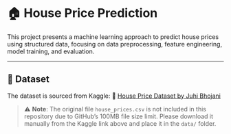 # 🏠 House Price Prediction

This project presents a machine learning approach to predict house prices using structured data, focusing on data preprocessing, feature engineering, model training, and evaluation.

---

## 📂 Dataset

The dataset is sourced from Kaggle:
📎 [House Price Dataset by Juhi Bhojani](https://www.kaggle.com/datasets/juhibhojani/house-price)

> ⚠️ **Note**: The original file `house_prices.csv` is not included in this repository due to GitHub’s 100MB file size limit.
> Please download it manually from the Kaggle link above and place it in the `data/` folder.

